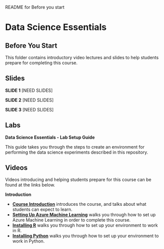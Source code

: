 README for Before you start
# Data Science Essentials
## Before You Start

This folder contains introductory video lectures and slides to help students prepare for completing this course. 

## Slides  

**SLIDE 1**  [NEED SLIDES]

**SLIDE 2**  [NEED SLIDES]

**SLIDE 3**  [NEED SLIDES]

## Labs

**Data Science Essentials - Lab Setup Guide** 

This guide takes you through the steps to create an environment for performing the data science
experiments described in this repository. 

## Videos  

Videos introducing and helping students prepare for this course can be found at the links below.

**Introduction**

- **[Course Introduction](https://youtu.be/pRgsssnHfx4)** introduces the course, and talks about what students can expect to learn.
- **[Setting Up Azure Machine Learning](https://youtu.be/im6zWhDFL9Y)** walks you through how to set up Azure Machine Learning in order to complete this course.
- **[Installing R](https://youtu.be/ANua7PtyMcw)** walks you through how to set up your environment to work in R.
- **[Installing Python](https://youtu.be/ZxflRT5vhos)** walks you through how to set up your environment to work in Python.
